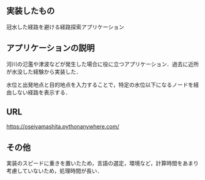 ## 実装したもの

冠水した経路を避ける経路探索アプリケーション

## アプリケーションの説明

河川の氾濫や津波などが発生した場合に役に立つアプリケーション．過去に近所が水没した経験から実装した．

水位と出発地点と目的地点を入力することで，特定の水位以下になるノードを経由しない経路を表示する．

## URL

https://oseiyamashita.pythonanywhere.com/

## その他

実装のスピードに重きを置いたため，言語の選定，環境など，計算時間をあまり考慮していないため，処理時間が長い．
